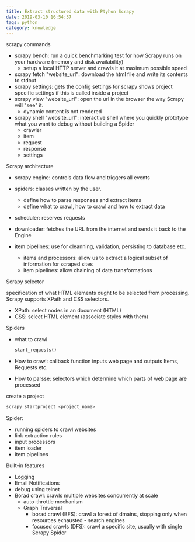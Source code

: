 ```yaml
---
title: Extract structured data with Ptyhon Scrapy
date: 2019-03-10 16:54:37
tags: python
category: knowledge
---
```


scrapy commands

- scrapy bench: run a quick benchmarking test for how Scrapy runs on your hardware (memory and disk availability)
  - setup a local HTTP server and crawls it at maximum possible speed
- scrapy fetch "website_url": download the html file and write its contents to stdout
- scrapy settings: gets the config settings for scrapy shows project specific settings if this is called inside a project
- scrapy view "website_url": open the url in the browser the way Scrapy will "see" it.
  - dynamic content is not rendered
- scrapy shell "website_url": interactive shell where you quickly prototype what you want to debug without building a Spider
  - crawler
  - item
  - request
  - response
  - settings

Scrapy architecture

- scrapy engine: controls data flow and triggers all events

- spiders: classes written by the user.
  - define how to parse responses and extract items
  - define what to crawl, how to crawl and how to extract data
- scheduler: reserves requests
- downloader: fetches the URL from the internet and sends it back to the Engine
- item pipelines: use for cleanning, validation, persisting to database etc.
  - items and processors: allow us to extract a logical subset of information for scraped sites
  - item pipelines: allow chaining of data transformations

Scrapy selector

specification of what HTML elements ought to be selected from processing. Scrapy supports XPath and CSS selectors.

- XPath: select nodes in an document (HTML)
- CSS: select HTML element (associate styles with them)

Spiders

- what to crawl

  ``` python
  start_requests()
  ```

- How to crawl: callback function inputs web page and outputs Items, Requests etc.
- How to parsse: selectors which determine which parts of web page are processed

create a project

``` python
scrapy startproject <project_name>
```

Spider:

- running spiders to crawl websites
- link extraction rules
- input processors
- item loader
- item pipelines




Built-in features

- Logging
- Email Notifications
- debug using telnet
- Borad crawl: crawls multiple websites concurrently at scale
  - auto-throttle mechanism
  - Graph Traversal
    - borad crawl (BFS): crawl a forest of dmains, stopping only when resources exhausted - search engines
    - focused crawls (DFS): crawl a specific site, usually with single Scrapy Spider
